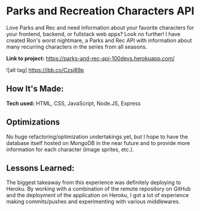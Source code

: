 # Parks and Recreation Characters API
Love Parks and Rec and need information about your favorite characters for your frontend, backend, or fullstack web apps? Look no further! I have created Ron's worst nightmare, a Parks and Rec API with information about many recurring characters in the series from all seasons. 

**Link to project:** https://parks-and-rec-api-100devs.herokuapp.com/

![alt tag] https://ibb.co/Czsj89p

## How It's Made:

**Tech used:** HTML, CSS, JavaScript, Node.JS, Express

## Optimizations

No huge refactoring/optimization undertakings yet, but I hope to have the database itself hosted on MongoDB in the near future and to provide more information for each character (image sprites, etc.).

## Lessons Learned:

The biggest takeaway from this experience was definitely deploying to Heroku. By working with a combination of the remote repository on GitHub and the deployment of the application on Heroku, I got a lot of experience making commits/pushes and experimenting with various middlewares. 
